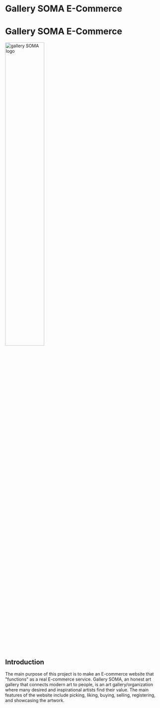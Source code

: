 # Gallery SOMA E-Commerce
# Gallery SOMA E-Commerce
<p>
  <img  width="50%" style="padding-right:10px;" alt="gallery SOMA logo" src="https://gallery-soma-assets.s3.ap-northeast-2.amazonaws.com/test1/horizontal_logo.webp" />
</p>

## Introduction

The main purpose of this project is to make an E-commerce website that "functions" as a real E-commerce service.
Gallery SOMA, an honest art gallery that connects modern art to people, is an art gallery/organization where many desired and inspirational artists find their value. The main features of the website include picking, liking, buying, selling, registering, and showcasing the artwork.
